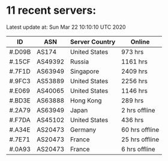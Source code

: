 # 11 recent servers:

Latest update at: Sun Mar 22 10:10:10 UTC 2020

| ID | ASN | Server Country | Online |
| -- | --- | -------------- | ------ |
| #.D09B | AS174 | United States | 973 hrs |
| #.15CF | AS49392 | Russia | 1161 hrs |
| #.7F1D | AS63949 | Singapore | 2409 hrs |
| #.9FC3 | AS53889 | United States | 2256 hrs |
| #.E069 | AS40065 | United States | 1146 hrs |
| #.BD3E | AS63888 | Hong Kong | 289 hrs |
| #.2A79 | AS63949 | Japan | 2 hrs offline |
| #.F7DA | AS45102 | United States | 436 hrs |
| #.A34E | AS20473 | Germany | 60 hrs offline |
| #.7E71 | AS20473 | France | 25 hrs offline |
| #.0A93 | AS20473 | France | 6 hrs offline |


